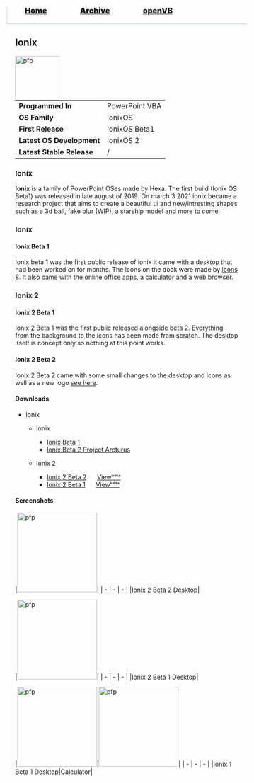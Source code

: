 <blockquote style="background: #0000;border-bottom: 1px solid #B2D2E1;height: 30px;margin: 0 -20px 20px;padding: 0px 20px 9px 40px;">
  <p style=""><a href="https://pptos-org.github.io/pptos/" style="font-size: 17px;font-weight: 900;font-style: normal;text-shadow: rgba(255,255,255,0.9) 0 1px 0;">Home</a>&nbsp;&nbsp;&nbsp;&nbsp;&nbsp;&nbsp;&nbsp;&nbsp;&nbsp;&nbsp;&nbsp;&nbsp;&nbsp;&nbsp;&nbsp;&nbsp;&nbsp;&nbsp;
    <a href="https://pptos-org.github.io/pptos/archive/" style="font-size: 17px;font-weight: 900;font-style: normal;text-shadow: rgba(255,255,255,0.9) 0 1px 0;">Archive</a>&nbsp;&nbsp;&nbsp;&nbsp;&nbsp;&nbsp;&nbsp;&nbsp;&nbsp;&nbsp;&nbsp;&nbsp;&nbsp;&nbsp;&nbsp;&nbsp;&nbsp;&nbsp;
    <a href="https://pptos-org.github.io/openvb/" style="font-size: 17px;font-weight: 900;font-style: normal;text-shadow: rgba(255,255,255,0.9) 0 1px 0;">openVB</a>
  </p>
</blockquote>

## Ionix

<a>
  <img align="left" height="100" alt="pfp" src="https://user-images.githubusercontent.com/58103738/136655782-41927202-0c8a-40e4-bd08-296868275a6a.png" />
</a>

|                           |                               |
| ------------------------- | ----------------------------- |
| **Programmed In**         | PowerPoint VBA                |
| **OS Family**             | IonixOS                       |
| **First Release**         | IonixOS Beta1                 |
| **Latest OS Development** | IonixOS 2                     |
| **Latest Stable Release** | /                             |

### Ionix

**Ionix** is a family of PowerPoint OSes made by Hexa. The first build (Ionix OS Beta1) was released in late august of 2019. On march 3 2021 ionix became a research project that aims to create a beautiful ui and new/intresting shapes such as a 3d ball, fake blur (WIP), a starship model and more to come.

### Ionix 

#### Ionix Beta 1

Ionix beta 1 was the first public release of ionix it came with a desktop that had been worked on for months. The icons on the dock were made by [icons 8](https://icons8.com/). It also came with the online office apps, a calculator and a web browser.

### Ionix 2

#### Ionix 2 Beta 1

Ionix 2 Beta 1 was the first public released alongside beta 2. Everything from the background to the icons has been made from scratch. The desktop itself is concept only so nothing at this point works.

#### Ionix 2 Beta 2

Ionix 2 Beta 2 came with some small changes to the desktop and icons as well as a new logo [see here](https://user-images.githubusercontent.com/58103738/136655782-41927202-0c8a-40e4-bd08-296868275a6a.png).

#### Downloads

- Ionix
    - Ionix
      - [Ionix Beta 1](https://archive.org/download/pptoswiki_archive_26_09_2021/pptoswiki_archive_26_09_2021.zip/hexa%2FIONIX_OS_BETA_1.pptm)
      - [Ionix Beta 2 Project Arcturus](https://archive.org/download/pptoswiki_archive_26_09_2021/pptoswiki_archive_26_09_2021.zip/hexa%2FProject_Arcturus_ionix_os_beta_2.pptm)

    - Ionix 2
      - [Ionix 2 Beta 2](https://github.com/pptos-org/pptos/raw/gh-pages/files/Ionix_OS/build20-beta2-lock.pptm)&nbsp;&nbsp;&nbsp;&nbsp;&nbsp; [Viewᵇᵉᵗᵃ](https://pptos-org.github.io/pptos/viewer/Ionix_OS/build20_beta2)
      - [Ionix 2 Beta 1](https://github.com/pptos-org/pptos/raw/gh-pages/files/Ionix_OS/build10-beta1-lock.pptm)&nbsp;&nbsp;&nbsp;&nbsp;&nbsp; [Viewᵇᵉᵗᵃ](https://pptos-org.github.io/pptos/viewer/Ionix_OS/build10_beta1)

#### Screenshots

|<a href="https://user-images.githubusercontent.com/58103738/136656930-17a5ca40-ee80-401f-a6e0-aa0e38c336a3.png"><img height="180" alt="pfp" src="https://user-images.githubusercontent.com/58103738/136656930-17a5ca40-ee80-401f-a6e0-aa0e38c336a3.png" /></a>|
| - | - | - |
|Ionix 2 Beta 2 Desktop|

|<a href="https://user-images.githubusercontent.com/58103738/136656916-4356dddf-2500-4e53-beea-9f78931857d0.png"><img height="180" alt="pfp" src="https://user-images.githubusercontent.com/58103738/136656916-4356dddf-2500-4e53-beea-9f78931857d0.png" /></a>|
| - | - | - |
|Ionix 2 Beta 1 Desktop|

|<a href="https://user-images.githubusercontent.com/58103738/136657055-9858078e-8609-4a89-b294-95bd5c8f4c4e.png"><img height="180" alt="pfp" src="https://user-images.githubusercontent.com/58103738/136657055-9858078e-8609-4a89-b294-95bd5c8f4c4e.png" /></a>|<a href="https://user-images.githubusercontent.com/58103738/136657088-304d18f1-3494-4ba7-a18b-f5eba1b5e135.png"><img height="180" alt="pfp" src="https://user-images.githubusercontent.com/58103738/136657088-304d18f1-3494-4ba7-a18b-f5eba1b5e135.png" /></a>|
| - | - | - |
|Ionix 1 Beta 1 Desktop|Calculator|

<body style="background-image: url(https://raw.githubusercontent.com/hexa-one/pptos-wiki/gh-pages/assets/background/background.png);background-repeat: no-repeat;background-attachment: fixed;background-size: cover;">
